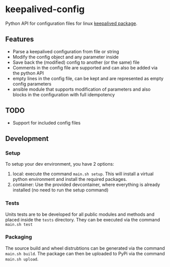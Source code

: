 # keepalived-config

Python API for configuration files for linux [keepalived package](https://www.keepalived.org/).

## Features

- Parse a keepalived configuration from file or string
- Modify the config object and any parameter inside
- Save back the (modified) config to another (or the same) file
- Comments in the config file are supported and can also be added via the python API
- empty lines in the config file, can be kept and are represented as empty config parameters
- ansible module that supports modification of parameters and also blocks in the configuration with full idempotency

## TODO

- Support for included config files

## Development

### Setup

To setup your dev environment, you have 2 options:

1. local: execute the command `main.sh setup`. This will install a virtual python environment and install the required packages.
2. container: Use the provided devcontainer, where everything is already installed (no need to run the setup command)

### Tests

Units tests are to be developed for all public modules and methods and placed inside the `tests` directory.
They can be executed via the command `main.sh test`

### Packaging

The source build and wheel distrubtions can be generated via the command `main.sh build`.
The package can then be uploaded to PyPi via the command `main.sh upload`.
